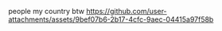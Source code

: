 
people my country btw
https://github.com/user-attachments/assets/9bef07b6-2b17-4cfc-9aec-04415a97f58b


